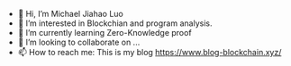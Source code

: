 - 👋 Hi, I’m Michael Jiahao Luo
- 👀 I’m interested in Blockchian and program analysis.
- 🌱 I’m currently learning Zero-Knowledge proof
- 💞️ I’m looking to collaborate on ...
- 📫 How to reach me: This is my blog https://www.blog-blockchain.xyz/

<!---
learnerLj/learnerLj is a ✨ special ✨ repository because its `README.md` (this file) appears on your GitHub profile.
You can click the Preview link to take a look at your changes.
--->
